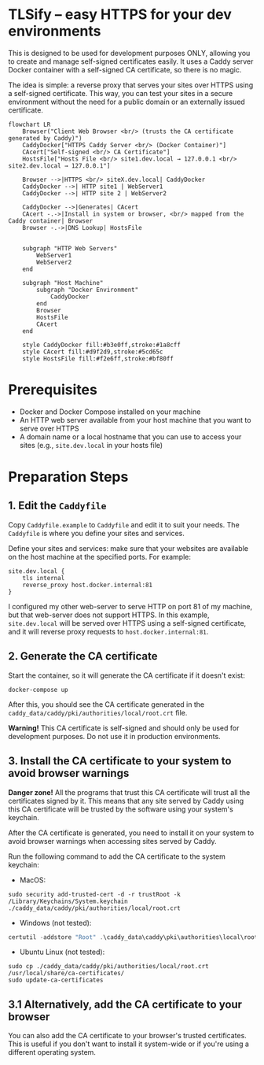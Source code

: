 # TLSify – easy HTTPS for your dev environments

This is designed to be used for development purposes ONLY, allowing you to create and manage self-signed certificates easily. It uses a Caddy server Docker container with a self-signed CA certificate, so there is no magic.

The idea is simple: a reverse proxy that serves your sites over HTTPS using a self-signed certificate. This way, you can test your sites in a secure environment without the need for a public domain or an externally issued certificate.

```mermaid
flowchart LR
    Browser("Client Web Browser <br/> (trusts the CA certificate generated by Caddy)")
    CaddyDocker["HTTPS Caddy Server <br/> (Docker Container)"]
    CAcert["Self-signed <br/> CA Certificate"]
    HostsFile["Hosts File <br/> site1.dev.local → 127.0.0.1 <br/> site2.dev.local → 127.0.0.1"]
    
    Browser -->|HTTPS <br/> siteX.dev.local| CaddyDocker
    CaddyDocker -->| HTTP site1 | WebServer1
    CaddyDocker -->| HTTP site 2 | WebServer2
    
    CaddyDocker -->|Generates| CAcert
    CAcert -.->|Install in system or browser, <br/> mapped from the Caddy container| Browser
    Browser -.->|DNS Lookup| HostsFile
    
    
    subgraph "HTTP Web Servers" 
        WebServer1
        WebServer2
    end
    
    subgraph "Host Machine"
        subgraph "Docker Environment"
            CaddyDocker
        end
        Browser
        HostsFile
        CAcert
    end
    
    style CaddyDocker fill:#b3e0ff,stroke:#1a8cff
    style CAcert fill:#d9f2d9,stroke:#5cd65c
    style HostsFile fill:#f2e6ff,stroke:#bf80ff

```

# Prerequisites
- Docker and Docker Compose installed on your machine
- An HTTP web server available from your host machine that you want to serve over HTTPS
- A domain name or a local hostname that you can use to access your sites (e.g., `site.dev.local` in your hosts file)

# Preparation Steps
## 1. Edit the `Caddyfile`
Copy `Caddyfile.example` to `Caddyfile` and edit it to suit your needs. The `Caddyfile` is where you define your sites and services.

Define your sites and services: make sure that your websites are available on the host machine at the specified ports. For example:
```caddyfile
site.dev.local {
    tls internal
    reverse_proxy host.docker.internal:81
}
```

I configured my other web-server to serve HTTP on port 81 of my machine, but that web-server does not support HTTPS.
In this example, `site.dev.local` will be served over HTTPS using a self-signed certificate, and it will reverse proxy requests to `host.docker.internal:81`.

## 2. Generate the CA certificate

Start the container, so it will generate the CA certificate if it doesn't exist:
```shell
docker-compose up
```
After this, you should see the CA certificate generated in the `caddy_data/caddy/pki/authorities/local/root.crt` file.

**Warning!** This CA certificate is self-signed and should only be used for development purposes. Do not use it in production environments.

## 3. Install the CA certificate to your system to avoid browser warnings

**Danger zone!** All the programs that trust this CA certificate will trust all the certificates signed by it. This means that any site served by Caddy using this CA certificate will be trusted by the software using your system's keychain.

After the CA certificate is generated, you need to install it on your system to avoid browser warnings when accessing sites served by Caddy.

Run the following command to add the CA certificate to the system keychain:
- MacOS:
```shell
sudo security add-trusted-cert -d -r trustRoot -k /Library/Keychains/System.keychain ./caddy_data/caddy/pki/authorities/local/root.crt
```

- Windows (not tested):
```powershell
certutil -addstore "Root" .\caddy_data\caddy\pki\authorities\local\root.crt
```

- Ubuntu Linux (not tested):
```shell
sudo cp ./caddy_data/caddy/pki/authorities/local/root.crt /usr/local/share/ca-certificates/
sudo update-ca-certificates
```

## 3.1 Alternatively, add the CA certificate to your browser

You can also add the CA certificate to your browser's trusted certificates. This is useful if you don't want to install it system-wide or if you're using a different operating system.


